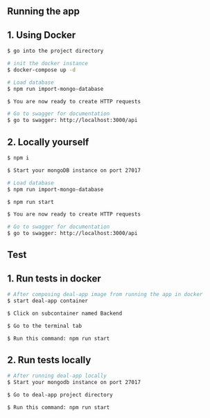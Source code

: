 ## Running the app
## 1. Using Docker

```bash
$ go into the project directory

# init the docker instance
$ docker-compose up -d

# Load database 
$ npm run import-mongo-database

$ You are now ready to create HTTP requests

# Go to swagger for documentation
$ go to swagger: http://localhost:3000/api

```

## 2. Locally yourself

```bash
$ npm i

$ Start your mongoDB instance on port 27017

# Load database 
$ npm run import-mongo-database

$ npm run start

$ You are now ready to create HTTP requests

# Go to swagger for documentation
$ go to swagger: http://localhost:3000/api
```

## Test
## 1. Run tests in docker
```bash
# After composing deal-app image from running the app in docker
$ start deal-app container

$ Click on subcontainer named Backend

$ Go to the terminal tab

$ Run this command: npm run start
```

## 2. Run tests locally
```bash
# After running deal-app locally
$ Start your mongodb instance on port 27017

$ Go to deal-app project directory

$ Run this command: npm run start
```
